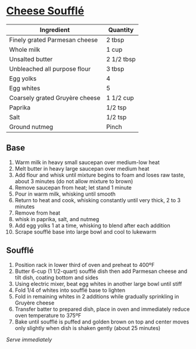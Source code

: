 [Cheese Soufflé](http://www.epicurious.com/recipes/food/views/classic-cheese-souffle-242119)
==============

Ingredient | Quantity
---|---
Finely grated Parmesan cheese | 2 tbsp
Whole milk | 1 cup
Unsalted butter | 2 1/2 tbsp
Unbleached all purpose flour | 3 tbsp
Egg yolks | 4
Egg whites | 5
Coarsely grated Gruyère cheese | 1 1/2 cup
Paprika | 1/2 tsp
Salt | 1/2 tsp
Ground nutmeg | Pinch

Base
----

1. Warm milk in heavy small saucepan over medium-low heat
2. Melt butter in heavy large saucepan over medium heat
3. Add flour and whisk until mixture begins to foam and loses raw taste, about 3 minutes (do not allow mixture to brown)
4. Remove saucepan from heat; let stand 1 minute
5. Pour in warm milk, whisking until smooth
6. Return to heat and cook, whisking constantly until very thick, 2 to 3 minutes
7. Remove from heat
8. whisk in paprika, salt, and nutmeg
9. Add egg yolks 1 at a time, whisking to blend after each addition
10. Scrape soufflé base into large bowl and cool to lukewarm

Soufflé
-------

1. Position rack in lower third of oven and preheat to 400ºF
2. Butter 6-cup (1 1/2-quart) soufflé dish then add Parmesan cheese and tilt dish, coating bottom and sides
3. Using electric mixer, beat egg whites in another large bowl until stiff
4. Fold 1/4 of whites into soufflé base to lighten
5. Fold in remaining whites in 2 additions while gradually sprinkling in Gruyère cheese
6. Transfer batter to prepared dish, place  in oven and immediately reduce oven temperature to 375ºF
7. Bake until soufflé is puffed and golden brown on top and center moves only slightly when dish is shaken gently (about 25 minutes)

*Serve immediately*
